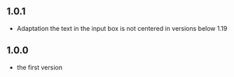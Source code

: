 ## 1.0.1

- Adaptation the text in the input box is not centered in versions below 1.19

## 1.0.0

- the first version
